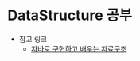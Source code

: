 # DataStructure 공부
* 참고 링크
  * [자바로 구현하고 배우는 자료구조](https://www.boostcourse.org/cs204/joinLectures/145114?isDesc=false)
